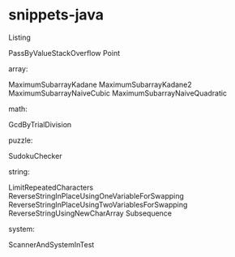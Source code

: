 snippets-java
=============

Listing

PassByValueStackOverflow
Point

array:

MaximumSubarrayKadane
MaximumSubarrayKadane2
MaximumSubarrayNaiveCubic
MaximumSubarrayNaiveQuadratic


math:

GcdByTrialDivision


puzzle:

SudokuChecker


string:

LimitRepeatedCharacters
ReverseStringInPlaceUsingOneVariableForSwapping
ReverseStringInPlaceUsingTwoVariablesForSwapping
ReverseStringUsingNewCharArray
Subsequence


system:

ScannerAndSystemInTest



